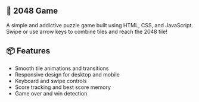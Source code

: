 ## 🧩 2048 Game
A simple and addictive puzzle game built using HTML, CSS, and JavaScript. Swipe or use arrow keys to combine tiles and reach the 2048 tile!

## 📦 Features
- Smooth tile animations and transitions
- Responsive design for desktop and mobile
- Keyboard and swipe controls
- Score tracking and best score memory
- Game over and win detection
